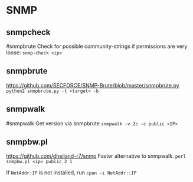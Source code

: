 # SNMP

## snmpcheck
#snmpbrute
Check for possible community-strings if permissions are very loose:
`snmp-check <ip>`

## snmpbrute
https://github.com/SECFORCE/SNMP-Brute/blob/master/snmpbrute.py
`python2 snmpbrute.py -t <target> -b`

## snmpwalk
#snmpwalk
Get version via snmpbrute
`snmpwalk -v 2c -c public <IP>`

## snmpbw.pl
https://github.com/dheiland-r7/snmp
Faster alternative to snmpwalk.
`perl snmpbw.pl <ip> public 2 1`

If `NetAddr:IP` is not installed, run
`cpan -i NetAddr::IP`